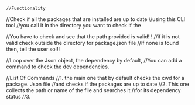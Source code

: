     //Functionality
//Check if all the packages that are installed are up to date 
//using this CLI tool
//you call it in the directory you want to check if the

//You have to check and see that the path provided is valid!!!
//if it is not valid check outside the directory for  package.json file
//If none is found then, tell the user so!!!

//Loop over the Json object, the dependency by default, 
//You can add a command to check the dev dependencies.

//List Of Commands
//1. the main one that by default checks the cwd for a package. Json file 
//and checks if the packages are up to date
//2. This one collects the path or name of the file and searches it 
//for its dependency status
//3.
